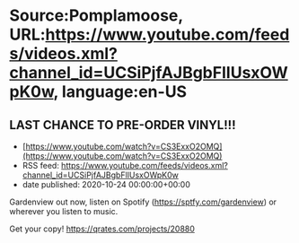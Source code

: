 # Source:Pomplamoose, URL:https://www.youtube.com/feeds/videos.xml?channel_id=UCSiPjfAJBgbFlIUsxOWpK0w, language:en-US

## LAST CHANCE TO PRE-ORDER VINYL!!!
 - [https://www.youtube.com/watch?v=CS3ExxO2OMQ](https://www.youtube.com/watch?v=CS3ExxO2OMQ)
 - RSS feed: https://www.youtube.com/feeds/videos.xml?channel_id=UCSiPjfAJBgbFlIUsxOWpK0w
 - date published: 2020-10-24 00:00:00+00:00

Gardenview out now, listen on Spotify (https://sptfy.com/gardenview) or wherever you listen to music.

 Get your copy! https://qrates.com/projects/20880

